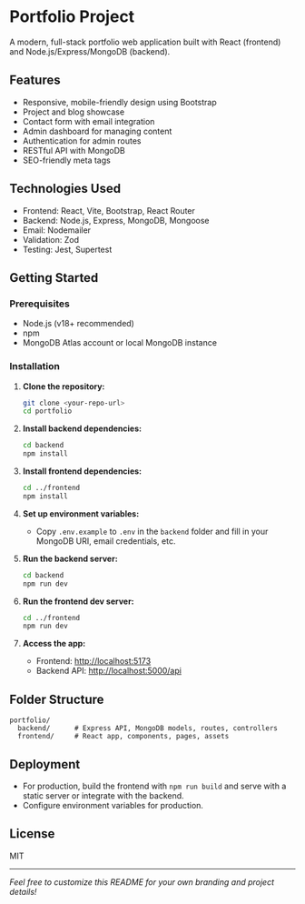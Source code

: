 # Portfolio Project

A modern, full-stack portfolio web application built with React (frontend) and Node.js/Express/MongoDB (backend).

## Features
- Responsive, mobile-friendly design using Bootstrap
- Project and blog showcase
- Contact form with email integration
- Admin dashboard for managing content
- Authentication for admin routes
- RESTful API with MongoDB
- SEO-friendly meta tags

## Technologies Used
- Frontend: React, Vite, Bootstrap, React Router
- Backend: Node.js, Express, MongoDB, Mongoose
- Email: Nodemailer
- Validation: Zod
- Testing: Jest, Supertest

## Getting Started

### Prerequisites
- Node.js (v18+ recommended)
- npm
- MongoDB Atlas account or local MongoDB instance

### Installation

1. **Clone the repository:**
   ```bash
   git clone <your-repo-url>
   cd portfolio
   ```

2. **Install backend dependencies:**
   ```bash
   cd backend
   npm install
   ```

3. **Install frontend dependencies:**
   ```bash
   cd ../frontend
   npm install
   ```

4. **Set up environment variables:**
   - Copy `.env.example` to `.env` in the `backend` folder and fill in your MongoDB URI, email credentials, etc.

5. **Run the backend server:**
   ```bash
   cd backend
   npm run dev
   ```

6. **Run the frontend dev server:**
   ```bash
   cd ../frontend
   npm run dev
   ```

7. **Access the app:**
   - Frontend: [http://localhost:5173](http://localhost:5173)
   - Backend API: [http://localhost:5000/api](http://localhost:5000/api)

## Folder Structure
```
portfolio/
  backend/      # Express API, MongoDB models, routes, controllers
  frontend/     # React app, components, pages, assets
```

## Deployment
- For production, build the frontend with `npm run build` and serve with a static server or integrate with the backend.
- Configure environment variables for production.

## License
MIT

---
*Feel free to customize this README for your own branding and project details!*
